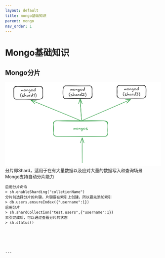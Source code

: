 ```yaml
---
layout: default
title: mongo基础知识
parent: mongo
nav_order: 1
---
```


# Mongo基础知识
## Mongo分片
![img.png](img.png)
分片即Shard，适用于在有大量数据以及应对大量的数据写入和查询场景  
Mongo支持自动分片能力
~~~
启用分片命令
> sh.enableSharding("colletionName")
分片前选择分片的片键，片键要在索引上创建，所以要先添加索引
> db.users.ensureIndex({"username":1})
启用分片
> sh.shardCollection("test.users",{"username":1})
索引完成后，可以通过查看分片的状态
> sh.status()





---